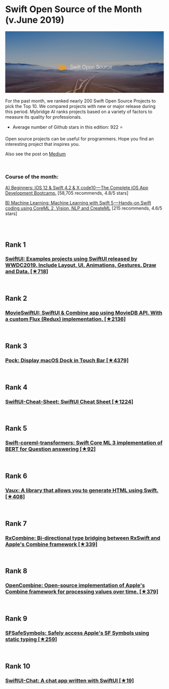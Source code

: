 # Swift Open Source of the Month (v.June 2019)

[<img src="swift-1906-open.png" width="800" alt="Mybridge">](https://medium.mybridge.co/swift-open-source-of-the-month-v-june-2019-634ab7075515)

For the past month, we ranked nearly 200 Swift Open Source Projects to pick the Top 10. 
We compared projects with new or major release during this period. Mybridge AI ranks projects based on a variety of factors to measure its quality for professionals.

* Average number of Github stars in this edition: 922 ⭐️

Open source projects can be useful for programmers. Hope you find an interesting project that inspires you.

Also see the post on [Medium](https://medium.mybridge.co/swift-open-source-of-the-month-v-june-2019-634ab7075515)

<br>

### Course of the month:

[A) Beginners: iOS 12 & Swift 4.2 & X code10 — The Complete iOS App Development Bootcamp.](http://bit.ly/2vRxYNU) [58,705 recommends, 4.8/5 stars]

[B) Machine Learning: Machine Learning with Swift 5 — Hands-on Swift coding using CoreML 2, Vision, NLP and CreateML](http://bit.ly/2VL3Qmx) [215 recommends, 4.6/5 stars]

<br>


<br>

## Rank 1
### [SwiftUI: Examples projects using SwiftUI released by WWDC2019. Include Layout, UI, Animations, Gestures, Draw and Data. [★718]](https://github.com/ivanvorobei/SwiftUI?utm_source=mybridge&utm_medium=blog&utm_campaign=read_more)


<br>

## Rank 2
### [MovieSwiftUI: SwiftUI & Combine app using MovieDB API. With a custom Flux (Redux) implementation. [★2136]](https://github.com/Dimillian/MovieSwiftUI?utm_source=mybridge&utm_medium=blog&utm_campaign=read_more)


<br>

## Rank 3
### [Pock: Display macOS Dock in Touch Bar [★4379]](https://github.com/pigigaldi/Pock?utm_source=mybridge&utm_medium=blog&utm_campaign=read_more)


<br>

## Rank 4
### [SwiftUI-Cheat-Sheet: SwiftUI Cheat Sheet [★1224]](https://github.com/SimpleBoilerplates/SwiftUI-Cheat-Sheet?utm_source=mybridge&utm_medium=blog&utm_campaign=read_more)


<br>

## Rank 5
### [Swift-coreml-transformers: Swift Core ML 3 implementation of BERT for Question answering [★92]](https://github.com/huggingface/swift-coreml-transformers?utm_source=mybridge&utm_medium=blog&utm_campaign=read_more)


<br>

## Rank 6
### [Vaux: A library that allows you to generate HTML using Swift.  [★408]](https://github.com/dokun1/Vaux?utm_source=mybridge&utm_medium=blog&utm_campaign=read_more)


<br>

## Rank 7
### [RxCombine: Bi-directional type bridging between RxSwift and Apple's Combine framework [★339]](https://github.com/freak4pc/RxCombine?utm_source=mybridge&utm_medium=blog&utm_campaign=read_more)


<br>

## Rank 8
### [OpenCombine: Open-source implementation of Apple's Combine framework for processing values over time. [★379]](https://github.com/broadwaylamb/OpenCombine?utm_source=mybridge&utm_medium=blog&utm_campaign=read_more)


<br>

## Rank 9
### [SFSafeSymbols: Safely access Apple's SF Symbols using static typing [★259]](https://github.com/piknotech/SFSafeSymbols?utm_source=mybridge&utm_medium=blog&utm_campaign=read_more)


<br>

## Rank 10
### [SwiftUI-Chat: A chat app written with SwiftUI [★19]](https://github.com/halavins/SwiftUI-Chat?utm_source=mybridge&utm_medium=blog&utm_campaign=read_more)


                    
